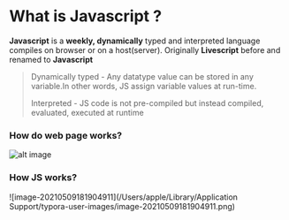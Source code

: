 # What is Javascript ?

**Javascript** is a **weekly, dynamically** typed and interpreted language compiles on browser or on a host(server). Originally **Livescript** before and renamed to **Javascript**

> Dynamically typed - Any datatype value can be stored in any variable.In other words, JS assign variable values at run-time.
>
> Interpreted - JS code is not pre-compiled but instead compiled, evaluated, executed at runtime

### How do web page works?

![alt image](https://raw.githubusercontent.com/msgtobala/My-Books/master/images/how-browser-works.png)

### How JS works?

![image-20210509181904911](/Users/apple/Library/Application Support/typora-user-images/image-20210509181904911.png)